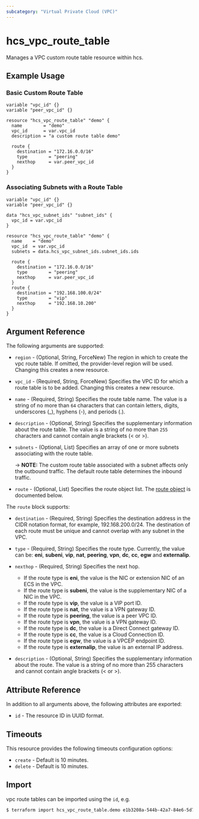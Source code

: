 ```yaml
---
subcategory: "Virtual Private Cloud (VPC)"
---
```


# hcs_vpc_route_table

Manages a VPC custom route table resource within hcs.

## Example Usage

### Basic Custom Route Table

```hcl
variable "vpc_id" {}
variable "peer_vpc_id" {}

resource "hcs_vpc_route_table" "demo" {
  name        = "demo"
  vpc_id      = var.vpc_id
  description = "a custom route table demo"

  route {
    destination = "172.16.0.0/16"
    type        = "peering"
    nexthop     = var.peer_vpc_id
  }
}
```

### Associating Subnets with a Route Table

```hcl
variable "vpc_id" {}
variable "peer_vpc_id" {}

data "hcs_vpc_subnet_ids" "subnet_ids" {
  vpc_id = var.vpc_id
}

resource "hcs_vpc_route_table" "demo" {
  name    = "demo"
  vpc_id  = var.vpc_id
  subnets = data.hcs_vpc_subnet_ids.subnet_ids.ids

  route {
    destination = "172.16.0.0/16"
    type        = "peering"
    nexthop     = var.peer_vpc_id
  }
  route {
    destination = "192.168.100.0/24"
    type        = "vip"
    nexthop     = "192.168.10.200"
  }
}
```

## Argument Reference

The following arguments are supported:

* `region` - (Optional, String, ForceNew) The region in which to create the vpc route table.
  If omitted, the provider-level region will be used. Changing this creates a new resource.

* `vpc_id` - (Required, String, ForceNew) Specifies the VPC ID for which a route table is to be added.
  Changing this creates a new resource.

* `name` - (Required, String) Specifies the route table name. The value is a string of no more than
  `64` characters that can contain letters, digits, underscores (_), hyphens (-), and periods (.).

* `description` - (Optional, String) Specifies the supplementary information about the route table.
  The value is a string of no more than `255` characters and cannot contain angle brackets (< or >).

* `subnets` - (Optional, List) Specifies an array of one or more subnets associating with the route table.

  -> **NOTE:** The custom route table associated with a subnet affects only the outbound traffic.
  The default route table determines the inbound traffic.

* `route` - (Optional, List) Specifies the route object list. The [route object](#route_object)
  is documented below.

<a name="route_object"></a>
The `route` block supports:

* `destination` - (Required, String) Specifies the destination address in the CIDR notation format,
  for example, 192.168.200.0/24. The destination of each route must be unique and cannot overlap
  with any subnet in the VPC.

* `type` - (Required, String) Specifies the route type. Currently, the value can be:
  **eni**, **subeni**, **vip**, **nat**, **peering**, **vpn**, **dc**, **cc**, **egw** and **externalip**.

* `nexthop` - (Required, String) Specifies the next hop.
  + If the route type is **eni**, the value is the NIC or extension NIC of an ECS in the VPC. 
  + If the route type is **subeni**, the value is the supplementary NIC of a NIC in the VPC.
  + If the route type is **vip**, the value is a VIP port ID.
  + If the route type is **nat**, the value is a VPN gateway ID.
  + If the route type is **peering**, the value is a peer VPC ID.
  + If the route type is **vpn**, the value is a VPN gateway ID.
  + If the route type is **dc**, the value is a Direct Connect gateway ID.
  + If the route type is **cc**, the value is a Cloud Connection ID.
  + If the route type is **egw**, the value is a VPCEP endpoint ID.
  + If the route type is **externalip**, the value is an external IP address.

* `description` - (Optional, String) Specifies the supplementary information about the route.
  The value is a string of no more than 255 characters and cannot contain angle brackets (< or >).

## Attribute Reference

In addition to all arguments above, the following attributes are exported:

* `id` - The resource ID in UUID format.

## Timeouts

This resource provides the following timeouts configuration options:

* `create` - Default is 10 minutes.
* `delete` - Default is 10 minutes.

## Import

vpc route tables can be imported using the `id`, e.g.

```bash
$ terraform import hcs_vpc_route_table.demo e1b3208a-544b-42a7-84e6-5d70371dd982
```
